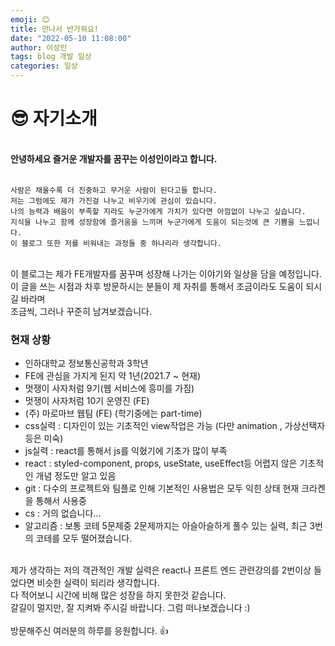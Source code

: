 ```yaml
---
emoji: 😊
title: 만나서 반가워요!
date: "2022-05-10 11:08:00"
author: 이성인
tags: blog 개발 일상
categories: 일상
---
```


# 😎 자기소개

<br>
<b>안녕하세요 즐거운 개발자를 꿈꾸는 이성인이라고 합니다.</b>
<br>
<br>

```
사람은 채울수록 더 진중하고 무거운 사람이 된다고들 합니다.
저는 그럼에도 제가 가진걸 나누고 비우기에 관심이 있습니다.
나의 능력과 배움이 부족할 지라도 누군가에게 가치가 있다면 아낌없이 나누고 싶습니다.
지식을 나누고 함께 성장함에 즐거움을 느끼며 누군가에게 도움이 되는것에 큰 기쁨을 느낍니다.
이 블로그 또한 저를 비워내는 과정들 중 하나리라 생각합니다.

```

<br>
이 블로그는 제가 FE개발자를 꿈꾸며 성장해 나가는 이야기와 일상을 담을 예정입니다.

<br>
이 글을 쓰는 시점과 차후 방문하시는 분들이 제 자취를 통해서 조금이라도 도움이 되시길 바라며 <br>
조금씩, 그러나 꾸준히 남겨보겠습니다.

### 현재 상황

- 인하대학교 정보통신공학과 3학년
- FE에 관심을 가지게 된지 약 1년(2021.7 ~ 현재)
- 멋쟁이 사자처럼 9기(웹 서비스에 흥미를 가짐)
- 멋쟁이 사자처럼 10기 운영진 (FE)
- (주) 마로마브 웹팀 (FE) (학기중에는 part-time)
- css실력 : 디자인이 있는 기초적인 view작업은 가능 (다만 animation , 가상선택자 등은 미숙)
- js실력 : react를 통해서 js를 익혔기에 기초가 많이 부족
- react : styled-component, props, useState, useEffect등 어렵지 않은 기초적인 개념 정도만 알고 있음
- git : 다수의 프로젝트와 팀플로 인해 기본적인 사용법은 모두 익힌 상태 현재 크라켄을 통해서 사용중
- cs : 거의 없습니다...
- 알고리즘 : 보통 코테 5문제중 2문제까지는 아슬아슬하게 풀수 있는 실력, 최근 3번의 코테를 모두 떨어졌습니다.

<br>
제가 생각하는 저의 객관적인 개발 실력은 react나 프론트 엔드 관련강의를 2번이상 들었다면 비슷한 실력이 되리라 생각합니다.
<br>
다 적어보니 시간에 비해 많은 성장을 하지 못한것 같습니다.
<br>
갈길이 멀지만, 잘 지켜봐 주시길 바랍니다. 그럼 떠나보겠습니다 :)
<br>
<br>
방문해주신 여러분의 하루를 응원합니다. 👍
